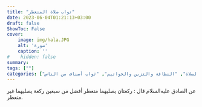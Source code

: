 ```yaml
---
title: "ثواب صلاة المتعطر"
date: 2023-06-04T01:21:13+03:00
draft: false
ShowToc: False
cover:
    image: img/hala.JPG
    alt: 'صورة'
    caption: ''
#    hidden: false
summary: 
tags: [""]
categories: ["الصلاة", "النظافة والتزين والخواتيم", "ثواب أصناف من الناس"]
---
```

عن الصادق عليه‌السلام قال : ركعتان يصليهما
متعطر أفضل من سبعين ركعة يصليهما غير متعطر.

